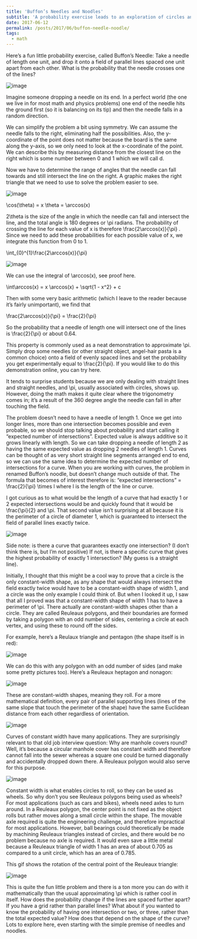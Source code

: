 ```yaml
---
title: 'Buffon’s Needles and Noodles'
subtitle: 'A probability exercise leads to an exploration of circles and other shapes of constant width.'
date: 2017-06-12
permalink: /posts/2017/06/buffon-needle-noodle/
tags:
  - math
---
```



Here’s a fun little probability exercise, called Buffon’s Needle: Take a needle of length one unit, and drop it onto a field of parallel lines spaced one unit apart from each other. What is the probability that the needle crosses one of the lines?

![image](https://github.com/user-attachments/assets/8f78c7f8-0762-4e88-8588-17d0a6977616)


Imagine someone dropping a needle on its end. In a perfect world (the one we live in for most math and physics problems) one end of the needle hits the ground first (so it is balancing on its tip) and then the needle falls in a random direction.

We can simplify the problem a bit using symmetry. We can assume the needle falls to the right, eliminating half the possibilities. Also, the y-coordinate of the point does not matter because the board is the same along the y-axis, so we only need to look at the x-coordinate of the point. We can describe this by measuring distance from the closest line on the right which is some number between 0 and 1 which we will call d.

Now we have to determine the range of angles that the needle can fall towards and still intersect the line on the right. A graphic makes the right triangle that we need to use to solve the problem easier to see.

![image](https://github.com/user-attachments/assets/70d66863-d626-40bc-8c33-fe950f50cb5f)


\cos(\theta) = x
\theta = \arccos(x)

2\theta is the size of the angle in which the needle can fall and intersect the line, and the total angle is 180 degrees or \pi radians. The probability of crossing the line for each value of x is therefore \frac{2\arccos(x)}{\pi} . Since we need to add these probabilities for each possible value of x, we integrate this function from 0 to 1.

\int_{0}^{1}\frac{2\arccos(x)}{\pi}

![image](https://github.com/user-attachments/assets/d0ab0704-371d-449f-ba41-ab9c12459ed1)

We can use the integral of \arccos(x), see proof here.

\int\arccos(x) = x \arccos(x) + \sqrt{1 - x^2} + c

Then with some very basic arithmetic (which I leave to the reader because it’s fairly unimportant), we find that

\frac{2\arccos(x)}{\pi} = \frac{2}{\pi}

So the probability that a needle of length one will intersect one of the lines is \frac{2}{\pi} or about 0.64.

This property is commonly used as a neat demonstration to approximate \pi. Simply drop some needles (or other straight object, angel-hair pasta is a common choice) onto a field of evenly spaced lines and set the probability you get experimentally equal to \frac{2}{\pi}. If you would like to do this demonstration online, you can try here.

It tends to surprise students because we are only dealing with straight lines and straight needles, and \pi, usually associated with circles, shows up. However, doing the math makes it quite clear where the trigonometry comes in; it’s a result of the 360 degree angle the needle can fall in after touching the field.

The problem doesn’t need to have a needle of length 1. Once we get into longer lines, more than one intersection becomes possible and even probable, so we should stop talking about probability and start calling it “expected number of intersections”. Expected value is always additive so it grows linearly with length. So we can take dropping a needle of length 2 as having the same expected value as dropping 2 needles of length 1. Curves can be thought of as very short straight line segments arranged end to end, so we can use the same idea to determine the expected number of intersections for a curve. When you are working with curves, the problem in renamed Buffon’s noodle, but doesn’t change much outside of that.
The formula that becomes of interest therefore is: “expected intersections” =  \frac{2}{\pi} \times l where l is the length of the line or curve.

I got curious as to what would be the length of a curve that had exactly 1 or 2 expected intersections would be and quickly found that it would be \frac{\pi}{2} and \pi. That second value isn’t surprising at all because it is the perimeter of a circle of diameter 1, which is guaranteed to intersect the field of parallel lines exactly twice.

![image](https://github.com/user-attachments/assets/cf51e964-b6c8-4e61-bfc4-3fd980f616b1)


Side note: is there a curve that guarantees exactly one intersection? (I don’t think there is, but I’m not positive) If not, is there a specific curve that gives the highest probability of exactly 1 intersection? (My guess is a straight line).

Initially, I thought that this might be a cool way to prove that a circle is the only constant-width shape, as any shape that would always intersect the field exactly twice would have to be a constant-width shape of width 1, and a circle was the only example I could think of. But when I looked it up, I saw that all I proved was that a constant-width shape of width 1 has to have a perimeter of \pi. There actually are constant-width shapes other than a circle. They are called Reuleaux polygons, and their boundaries are formed by  taking a polygon with an odd number of sides, centering a circle at each vertex, and using these to round off the sides.

For example, here’s a Reulaux triangle and pentagon (the shape itself is in red):

![image](https://github.com/user-attachments/assets/3a743004-037d-44d4-bf41-3faf27801ce2)


We can do this with any polygon with an odd number of sides (and make some pretty pictures too). Here’s a Reuleaux heptagon and nonagon:

![image](https://github.com/user-attachments/assets/e6d53e33-e2c9-4779-9b6e-c68d29aef5aa)


These are constant-width shapes, meaning they roll. For a more mathematical definition, every pair of parallel supporting lines (lines of the same slope that touch the perimeter of the shape) have the same Euclidean distance from each other regardless of orientation.

![image](https://github.com/user-attachments/assets/b2049f46-97f3-456b-aada-10daa2ddbb82)


Curves of constant width have many applications. They are surprisingly relevant to that old job interview question: Why are manhole covers round? Well, it’s because a circular manhole cover has constant width and therefore cannot fall into the sewer whereas a square one could be turned diagonally and accidentally dropped down there. A Reuleaux polygon would also serve for this purpose.

![image](https://github.com/user-attachments/assets/3fe3991e-1bc0-40f4-a0f2-65637985fe44)


Constant width is what enables circles to roll, so they can be used as wheels. So why don’t you see Reuleaux polygons being used as wheels? For most applications (such as cars and bikes), wheels need axles to turn around. In a Reuleaux polygon, the center point is not fixed as the object rolls but rather moves along a small circle within the shape. The movable axle required is quite the engineering challenge, and therefore impractical for most applications. However, ball bearings could theoretically be made by machining Reuleaux triangles instead of circles, and there would be no problem because no axle is required. It would even save a little metal because a Reuleaux triangle of width 1 has an area of about 0.705 as compared to a unit circle, which has an area of 0.785.

This gif shows the rotation of the central point of the Reuleaux triangle:

![image](https://github.com/user-attachments/assets/e9256169-3d63-4b03-8611-4e317e61585a)

This is quite the fun little problem and there is a ton more you can do with it mathematically than the usual approximating \pi which is rather cool in itself. How does the probability change if the lines are spaced further apart? If you have a grid rather than parallel lines? What about if you wanted to know the probability of having one intersection or two, or three, rather than the total expected value? How does that depend on the shape of the curve? Lots to explore here, even starting with the simple premise of needles and noodles.
